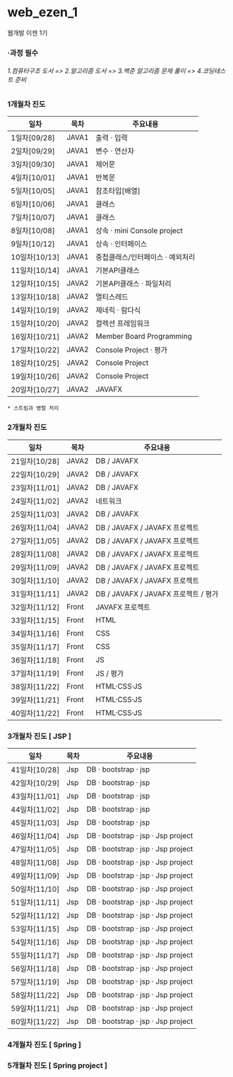 # web_ezen_1
웹개발 이젠 1기

### ·과정 필수 
######   1.컴퓨터구조 도서  => 2.알고리즘 도서 => 3.백준 알고리즘 문제 풀이 => 4.코딩테스트 준비

### 1개월차 진도
|일차|목차|주요내용|
|------|---|---|
|1일차[09/28]|JAVA1| 출력 · 입력 |
|2일차[09/29]|JAVA1| 변수 · 연산자 |
|3일차[09/30]|JAVA1| 제어문 |
|4일차[10/01]|JAVA1| 반복문 |
|5일차[10/05]|JAVA1| 참조타입[배열] |
|6일차[10/06]|JAVA1| 클래스 |
|7일차[10/07]|JAVA1| 클래스 |
|8일차[10/08]|JAVA1| 상속 · mini Console project |
|9일차[10/12]|JAVA1| 상속 · 인터페이스  |
|10일차[10/13]|JAVA1| 중첩클래스/인터페이스 · 예외처리 |
|11일차[10/14]|JAVA1| 기본API클래스 |
|12일차[10/15]|JAVA2| 기본API클래스 · 파일처리 |
|13일차[10/18]|JAVA2| 멀티스레드 |
|14일차[10/19]|JAVA2| 제네릭 · 람다식 |
|15일차[10/20]|JAVA2| 컬렉션 프레임워크 |
|16일차[10/21]|JAVA2| Member Board Programming |
|17일차[10/22]|JAVA2| Console Project · 평가  |
|18일차[10/25]|JAVA2| Console Project |
|19일차[10/26]|JAVA2| Console Project |
|20일차[10/27]|JAVA2| JAVAFX |

    * 스트림과 병렬 처리

### 2개월차 진도
|일차|목차|주요내용|
|------|---|---|
|21일차[10/28]|JAVA2| DB / JAVAFX |
|22일차[10/29]|JAVA2| DB / JAVAFX |
|23일차[11/01]|JAVA2| DB / JAVAFX |
|24일차[11/02]|JAVA2| 네트워크 |
|25일차[11/03]|JAVA2| DB / JAVAFX |
|26일차[11/04]|JAVA2| DB / JAVAFX / JAVAFX 프로젝트 |
|27일차[11/05]|JAVA2| DB / JAVAFX / JAVAFX 프로젝트 |
|28일차[11/08]|JAVA2| DB / JAVAFX / JAVAFX 프로젝트 |
|29일차[11/09]|JAVA2| DB / JAVAFX / JAVAFX 프로젝트 |
|30일차[11/10]|JAVA2| DB / JAVAFX / JAVAFX 프로젝트 |
|31일차[11/11]|JAVA2| DB / JAVAFX / JAVAFX 프로젝트 / 평가 |
|32일차[11/12]|Front| JAVAFX 프로젝트 |
|33일차[11/15]|Front| HTML |
|34일차[11/16]|Front| CSS |
|35일차[11/17]|Front| CSS |
|36일차[11/18]|Front| JS |
|37일차[11/19]|Front| JS / 평가 |
|38일차[11/22]|Front| HTML·CSS·JS |
|39일차[11/21]|Front| HTML·CSS·JS |
|40일차[11/22]|Front| HTML·CSS·JS |

### 3개월차 진도 [ JSP ] 
|일차|목차|주요내용|
|------|---|---|
|41일차[10/28]|Jsp| DB · bootstrap · jsp |
|42일차[10/29]|Jsp| DB · bootstrap · jsp |
|43일차[11/01]|Jsp| DB · bootstrap · jsp |
|44일차[11/02]|Jsp| DB · bootstrap · jsp |
|45일차[11/03]|Jsp| DB · bootstrap · jsp |
|46일차[11/04]|Jsp| DB · bootstrap · jsp · Jsp project |
|47일차[11/05]|Jsp| DB · bootstrap · jsp · Jsp project |
|48일차[11/08]|Jsp| DB · bootstrap · jsp · Jsp project |
|49일차[11/09]|Jsp| DB · bootstrap · jsp · Jsp project |
|50일차[11/10]|Jsp| DB · bootstrap · jsp · Jsp project |
|51일차[11/11]|Jsp| DB · bootstrap · jsp · Jsp project |
|52일차[11/12]|Jsp| DB · bootstrap · jsp · Jsp project |
|53일차[11/15]|Jsp| DB · bootstrap · jsp · Jsp project |
|54일차[11/16]|Jsp| DB · bootstrap · jsp · Jsp project |
|55일차[11/17]|Jsp| DB · bootstrap · jsp · Jsp project |
|56일차[11/18]|Jsp| DB · bootstrap · jsp · Jsp project |
|57일차[11/19]|Jsp| DB · bootstrap · jsp · Jsp project |
|58일차[11/22]|Jsp| DB · bootstrap · jsp · Jsp project |
|59일차[11/21]|Jsp| DB · bootstrap · jsp · Jsp project |
|60일차[11/22]|Jsp| DB · bootstrap · jsp · Jsp project |

### 4개월차 진도 [ Spring ] 

### 5개월차 진도 [ Spring project ] 




